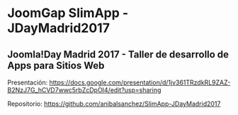 
# JoomGap SlimApp - JDayMadrid2017

## Joomla!Day Madrid 2017 - Taller de desarrollo de Apps para Sitios Web

Presentación: https://docs.google.com/presentation/d/1jv361TRzdkRL9ZAZ-B2NzJ7G_hCVD7wwc5rbZcDpOI4/edit?usp=sharing

Repositorio: https://github.com/anibalsanchez/SlimApp-JDayMadrid2017
